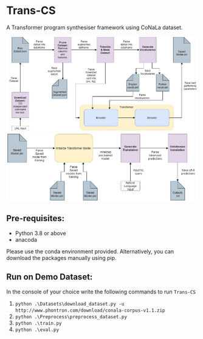 # Trans-CS

A Transformer program synthesiser framework using CoNaLa dataset.

![Trans-CS Training Architecture](./readme_resources/Tras-CS_train.jpg "Trans-CS Training Architecture")
![Trans-CS Evaluation Architecture](./readme_resources/Tras-CS_eval.jpg "Trans-CS Evaluation Architecture")

## Pre-requisites:

* Python 3.8 or above
* anacoda

Please use the conda environment provided. Alternatively, you can download the packages manually using pip.

## Run on Demo Dataset:
In the console of your choice write the following commands to run `Trans-CS`

1. `python .\Datasets\download_dataset.py -u http://www.phontron.com/download/conala-corpus-v1.1.zip`
2. `python .\Preprocess\preprocess_dataset.py`
3. `python .\train.py`
4. `python .\eval.py`
